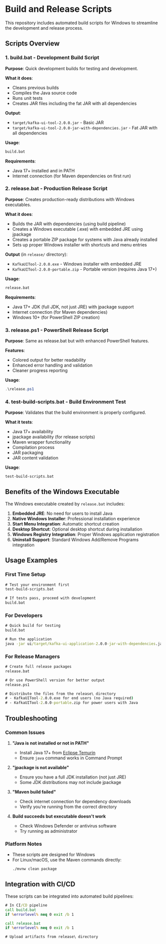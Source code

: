 # Build and Release Scripts

This repository includes automated build scripts for Windows to streamline the development and release process.

## Scripts Overview

### 1. build.bat - Development Build Script

**Purpose**: Quick development builds for testing and development.

**What it does**:
- Cleans previous builds
- Compiles the Java source code
- Runs unit tests
- Creates JAR files including the fat JAR with all dependencies

**Output**:
- `target/kafka-ui-tool-2.0.0.jar` - Basic JAR
- `target/kafka-ui-tool-2.0.0-jar-with-dependencies.jar` - Fat JAR with all dependencies

**Usage**:
```cmd
build.bat
```

**Requirements**:
- Java 17+ installed and in PATH
- Internet connection (for Maven dependencies on first run)

### 2. release.bat - Production Release Script

**Purpose**: Creates production-ready distributions with Windows executables.

**What it does**:
- Builds the JAR with dependencies (using build pipeline)
- Creates a Windows executable (.exe) with embedded JRE using jpackage
- Creates a portable ZIP package for systems with Java already installed
- Sets up proper Windows installer with shortcuts and menu entries

**Output** (in `release/` directory):
- `KafkaUITool-2.0.0.exe` - Windows installer with embedded JRE
- `KafkaUITool-2.0.0-portable.zip` - Portable version (requires Java 17+)

**Usage**:
```cmd
release.bat
```

**Requirements**:
- Java 17+ JDK (full JDK, not just JRE) with jpackage support
- Internet connection (for Maven dependencies)
- Windows 10+ (for PowerShell ZIP creation)

### 3. release.ps1 - PowerShell Release Script

**Purpose**: Same as release.bat but with enhanced PowerShell features.

**Features**:
- Colored output for better readability
- Enhanced error handling and validation
- Cleaner progress reporting

**Usage**:
```powershell
.\release.ps1
```

### 4. test-build-scripts.bat - Build Environment Test

**Purpose**: Validates that the build environment is properly configured.

**What it tests**:
- Java 17+ availability
- jpackage availability (for release scripts)
- Maven wrapper functionality
- Compilation process
- JAR packaging
- JAR content validation

**Usage**:
```cmd
test-build-scripts.bat
```

## Benefits of the Windows Executable

The Windows executable created by `release.bat` includes:

1. **Embedded JRE**: No need for users to install Java
2. **Native Windows Installer**: Professional installation experience
3. **Start Menu Integration**: Automatic shortcut creation
4. **Desktop Shortcut**: Optional desktop shortcut during installation
5. **Windows Registry Integration**: Proper Windows application registration
6. **Uninstall Support**: Standard Windows Add/Remove Programs integration

## Usage Examples

### First Time Setup
```cmd
# Test your environment first
test-build-scripts.bat

# If tests pass, proceed with development
build.bat
```

### For Developers
```cmd
# Quick build for testing
build.bat

# Run the application
java -jar ui/target/kafka-ui-application-2.0.0-jar-with-dependencies.jar
```

### For Release Managers
```cmd
# Create full release packages
release.bat

# Or use PowerShell version for better output
release.ps1

# Distribute the files from the release\ directory
# - KafkaUITool-2.0.0.exe for end users (no Java required)
# - KafkaUITool-2.0.0-portable.zip for power users with Java
```

## Troubleshooting

### Common Issues

1. **"Java is not installed or not in PATH"**
   - Install Java 17+ from [Eclipse Temurin](https://adoptium.net/)
   - Ensure `java` command works in Command Prompt

2. **"jpackage is not available"**
   - Ensure you have a full JDK installation (not just JRE)
   - Some JDK distributions may not include jpackage

3. **"Maven build failed"**
   - Check internet connection for dependency downloads
   - Verify you're running from the correct directory

4. **Build succeeds but executable doesn't work**
   - Check Windows Defender or antivirus software
   - Try running as administrator

### Platform Notes

- These scripts are designed for Windows
- For Linux/macOS, use the Maven commands directly:
  ```bash
  ./mvnw clean package
  ```

## Integration with CI/CD

These scripts can be integrated into automated build pipelines:

```cmd
# In CI/CD pipeline
call build.bat
if %errorlevel% neq 0 exit /b 1

call release.bat
if %errorlevel% neq 0 exit /b 1

# Upload artifacts from release\ directory
```